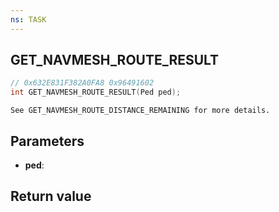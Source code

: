 ```yaml
---
ns: TASK
---
```

## GET_NAVMESH_ROUTE_RESULT

```c
// 0x632E831F382A0FA8 0x96491602
int GET_NAVMESH_ROUTE_RESULT(Ped ped);
```

```
See GET_NAVMESH_ROUTE_DISTANCE_REMAINING for more details.  
```

## Parameters
* **ped**: 

## Return value

